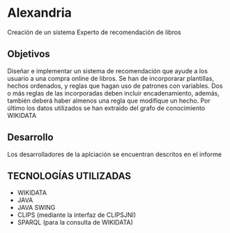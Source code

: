 # Alexandria
Creación de un sistema Experto de recomendación de libros

## Objetivos
Diseñar e implementar un sistema de recomendación que ayude a los usuario a una compra online de libros. 
Se han de incorporarar plantillas, hechos ordenados, y reglas que hagan uso de patrones con variables. 
Dos o más reglas de las incorporadas deben incluir encadenamiento, además, también deberá haber almenos una regla que modifique un hecho.
Por último los datos utilizados se han extraido del grafo de conocimiento WIKIDATA


## Desarrollo
Los desarrolladores de la aplciación se encuentran descritos en el informe

## TECNOLOGÍAS UTILIZADAS
- WIKIDATA
- JAVA
- JAVA SWING
- CLIPS (mediante la interfaz de CLIPSJNI)
- SPARQL (para la consulta de WIKIDATA)
